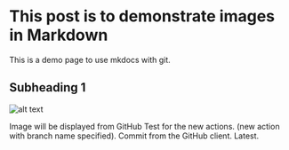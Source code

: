 # This post is to demonstrate images in Markdown

This is a demo page to use mkdocs with git.


## Subheading 1

![alt text](img/favicon.ico)

Image will be displayed from GitHub Test for the new actions. (new action with branch name specified). Commit from the GitHub client. Latest. 

